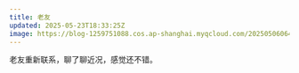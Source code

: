 ```yaml
---
title: 老友
updated: 2025-05-23T18:33:25Z
image: https://blog-1259751088.cos.ap-shanghai.myqcloud.com/20250506064339106.jpeg?imageSlim
---
```


老友重新联系，聊了聊近况，感觉还不错。 